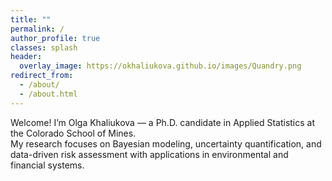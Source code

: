 ```yaml
---
title: ""
permalink: /
author_profile: true
classes: splash
header:
  overlay_image: https://okhaliukova.github.io/images/Quandry.png
redirect_from:
  - /about/
  - /about.html
---
```


Welcome! I’m Olga Khaliukova — a Ph.D. candidate in Applied Statistics at the Colorado School of Mines.  
    My research focuses on Bayesian modeling, uncertainty quantification, and data-driven risk assessment with applications in environmental and financial systems.
